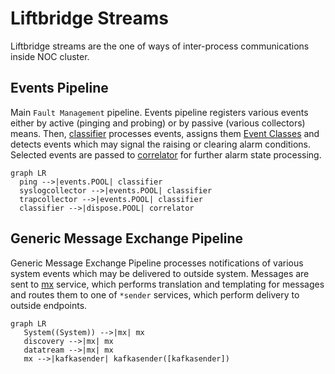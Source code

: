 # Liftbridge Streams

Liftbridge streams are the one of ways of inter-process communications
inside NOC cluster.

## Events Pipeline
Main `Fault Management` pipeline. Events pipeline registers various events
either by active (pinging and probing) or by passive (various collectors)
means. Then, [classifier](../../../services-reference/classifier.md) processes events, assigns them
[Event Classes](../../../event-classes-reference/index.md)
and detects events which may signal the raising or clearing alarm conditions.
Selected events are passed to [correlator](../../../services-reference/correlator.md)
for further alarm state processing. 

```mermaid
graph LR
  ping -->|events.POOL| classifier
  syslogcollector -->|events.POOL| classifier
  trapcollector -->|events.POOL| classifier
  classifier -->|dispose.POOL| correlator
```

## Generic Message Exchange Pipeline
Generic Message Exchange Pipeline processes notifications of various system
events which may be delivered to outside system. Messages are sent
to [mx](../../../services-reference/mx.md) service, which performs translation
and templating for messages and routes them to one of `*sender` services,
which perform delivery to outside endpoints.

```mermaid
graph LR
   System((System)) -->|mx| mx
   discovery -->|mx| mx
   datatream -->|mx| mx
   mx -->|kafkasender| kafkasender([kafkasender])
```
